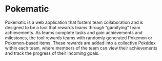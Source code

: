 # Pokematic
Pokematic is a web application that fosters team collaboration and is designed to be a tool that rewards teams through “gamifying” team achievements. As teams complete tasks and gain achievements and milestones, the tool rewards teams with randomly generated Pokemon or Pokemon-based items. These rewards are added into a collective Pokédex within each team, where members of the team can view their achievements and track the progress of their incoming goals.
